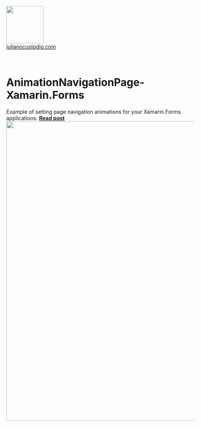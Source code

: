   <a href="http://julianocustodio.com" target="_blank"><image width="100px" src="https://julianocustodiosite.files.wordpress.com/2017/02/cropped-logojuliano.png?w=300&h=300&crop=1"/></a>
 <br/><a href="http://julianocustodio.com">julianocustodio.com</a>

 
<br/>


# AnimationNavigationPage-Xamarin.Forms
Example of setting  page navigation animations for your Xamarin.Forms applications. 
<a href="https://julianocustodio.com/animationnavigationpage/" target="_blank"><b> Read post</b></a></br> 
<a href="https://julianocustodio.com/animationnavigationpage/">
<image width="800px" src="https://julianocustodiosite.files.wordpress.com/2019/10/wallnavigation.png?w=1462"/></a>

<br/>


